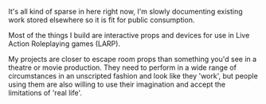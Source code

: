 It's all kind of sparse in here right now, I'm slowly documenting existing work stored elsewhere so it is fit for public consumption.

Most of the things I build are interactive props and devices for use in Live Action Roleplaying games (LARP).

My projects are closer to escape room props than something you'd see in a theatre or movie production. They need to perform in a wide range of circumstances in an unscripted fashion and look like they 'work', but people using them are also willing to use their imagination and accept the limitations of 'real life'.
